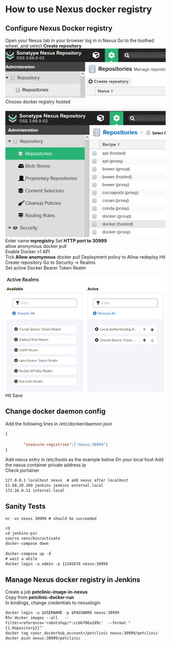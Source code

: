 # How to use Nexus docker registry

## Configure Nexus Docker registry
Open your Nexus tab in your browser
log in in Nexus 
Go to the toothed wheel, and select **Create repository**
![nexus_repo](screenshots/nexus_create_repo.png)
Choose docker registry hosted

![docker_hosted](screenshots/docker_hosted.png)
Enter name **myregistry**
Set **HTTP port to 30999**  
allow anonymous docker pull    
Enable Docker v1 API  
Tick **Allow anomymous** docker pull
Deployment policy  to Allow redeploy
Hit Create repository
Go to Security -> Realms    
Set active  Docker Bearer Token Realm

![bearer_token](screenshots/nexus_bearer_token.png)
Hit Save 

## Change docker daemon config

Add the following lines in /etc/docker/daemon.json

```json
{
  
        "insecure-registries":["nexus:30999"]
}
```

Add nexus entry in /etc/hosts as the example below 
On your local host 
Add the nexus container private address ip   
Check portainer   
```shell
127.0.0.1 localhost nexus  # add nexus after localhost
51.68.28.209 jenkins jenkins external.local
172.16.0.11 internal.local
```

## Sanity Tests
```shell
nc -vz nexus 30999 # should be succeeded
```

```shell
cd 
cd jenkins-pic 
source venv/bin/activate
docker-compose down 
 
docker-compose up -d 
# wait a while
docker login -u admin -p 12345678 nexus:30999
```

## Manage Nexus docker registry in Jenkins
Create a job **petclinic-image-in-nexus**  
Copy from **petclinic-docker-run**  
In bindings, change credentials to nexuslogin  

```shell
docker login -u $USERNAME -p $PASSWORD nexus:30999
RS=`docker images --all   --filter=reference='robotshop/*:ccbb706a189c'  --format "{{.Repository}}"`
docker tag <your_dockerhub_account>/petclinic nexus:30999/petclinic
docker push nexus:30999/petclinic
```
